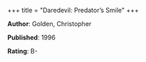 +++
title = "Daredevil: Predator’s Smile"
+++



**Author**: Golden, Christopher

**Published**: 1996

**Rating**: B-
